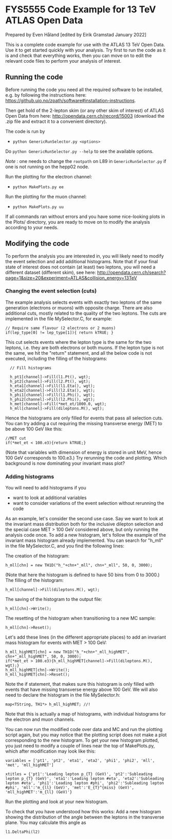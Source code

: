 # FYS5555 Code Example for 13 TeV ATLAS Open Data

Prepared by Even Håland [edited by Eirik Gramstad January 2022]

This is a complete code example for use with the ATLAS 13 TeV Open Data. Use it to
get started quickly with your analysis. Try first to run the code as it is and check
that everything works, then you can move on to edit the relevant code files to
perform your analysis of interest.

## Running the code

Before running the code you need all the required software to be installed, e.g. by following the instructions here: https://github.uio.no/zpath/software#installation-instructions.

Then get hold of the 2-lepton skim (or any other skim of interest) of ATLAS Open Data from here: http://opendata.cern.ch/record/15003
(download the .zip file and extract it to a convenient directory).

The code is run by 
  
- `python GenericRunSelector.py <options>`

Do `python GenericRunSelector.py --help` to see the available options.

*Note* : one needs to change the `rootpath` on L89 in `GenericRunSelector.py` if one is not running on the hepp02 node.

Run the plotting for the electron channel:
- `python MakePlots.py ee`

Run the plotting for the muon channel:
- `python MakePlots.py uu`

If all commands ran without errors and you have some nice-looking plots in the Plots/ directory, you are
ready to move on to modify the analysis according to your needs.

## Modifying the code

To perform the analysis you are interested in, you will likely need to modify the event selection and
add additional histograms. Note that if your final state of interest does not contain (at least) two
leptons, you will need a different dataset (different skim), see here:
http://opendata.cern.ch/search?page=1&size=20&experiment=ATLAS&collision_energy=13TeV

### Changing the event selection (cuts)

The example analysis selects events with exactly two leptons of the same generation (electrons or muons)
with opposite charge. There are also additional cuts, mostly related to the quality of the two
leptons. The cuts are implemented in the file MySelector.C, for example:
```
// Require same flavour (2 electrons or 2 muons)
if(lep_type[0] != lep_type[1]){ return kTRUE; } 
```
This cut selects events where the lepton type is the same for the two leptons, i.e. they are both
electrons or both muons. If the lepton type is not the same, we hit the "return" statement, and
all the below code is not executed, including the filling of the histograms:
```
  // Fill histograms

  h_pt1[channel]->Fill(l1.Pt(), wgt); 
  h_pt2[channel]->Fill(l2.Pt(), wgt); 
  h_eta1[channel]->Fill(l1.Eta(), wgt); 
  h_eta2[channel]->Fill(l2.Eta(), wgt); 
  h_phi1[channel]->Fill(l1.Phi(), wgt); 
  h_phi2[channel]->Fill(l2.Phi(), wgt); 
  h_met[channel]->Fill(*met_et/1000.0, wgt); 
  h_mll[channel]->Fill(dileptons.M(), wgt);

```
Hence the histograms are only filled for events that pass all selection cuts. You can try adding
a cut requiring the missing transverse energy (MET) to be above 100 GeV like this:
```
//MET cut
if(*met_et < 100.e3){return kTRUE;}
```
(Note that variables with dimension of energy is stored in unit MeV, hence 100 GeV corresponds to 100.e3.)
Try rerunning the code and plotting. Which background is now dominating your invariant mass plot?

### Adding histograms

You will need to add histograms if you
- want to look at additional variables
- want to consider variations of the event selection without rerunning the code

As an example, let's consider the second use case. Say we want to look at the invariant mass distribution
both for the inclusive dilepton selection and the special case MET > 100 GeV considered above, but only
running the analysis code once. To add a new histogram, let's follow the example of the invariant mass
histogram already implemented. You can search for "h_mll" in the file MySelector.C, and you find the
following lines:

The creation of the histogram:
```
h_mll[chn] = new TH1D("h_"+chn+"_mll", chn+"_mll", 50, 0, 3000); 
```
(Note that here the histogram is defined to have 50 bins from 0 to 3000.)
The filling of the histogram:
```
h_mll[channel]->Fill(dileptons.M(), wgt);
```
The saving of the histogram to the output file:
```
h_mll[chn]->Write();
```
The resetting of the histogram when transitioning to a new MC sample:
```
h_mll[chn]->Reset();
```

Let's add these lines (in the different appropriate places) to add an invariant
mass histogram for events with MET > 100 GeV:
```
h_mll_highMET[chn] = new TH1D("h_"+chn+"_mll_highMET", chn+"_mll_highMET", 50, 0, 3000);
if(*met_et > 100.e3){h_mll_highMET[channel]->Fill(dileptons.M(), wgt);}
h_mll_highMET[chn]->Write();
h_mll_highMET[chn]->Reset();
```
Note the if statement, that makes sure this histogram is only filled with events that have
missing transverse energy above 100 GeV. We will also need to declare the histogram in the
file MySelector.h:
```
map<TString, TH1*> h_mll_highMET; //!
```
Note that this is actually a map of histograms, with individual histograms for the electron and
muon channels.

You can now run the modified code over data and MC and run the plotting script again, but you
may notice that the plotting script does not make a plot corresponding to the new histogram.
To get your new histogram plotted, you just need to modify a couple of lines near the top of
MakePlots.py, which after modification may look like this:
```
variables = ['pt1', 'pt2', 'eta1', 'eta2', 'phi1', 'phi2', 'mll', 'met', 'mll_highMET']

xtitles = {'pt1':'Leading lepton p_{T} (GeV)', 'pt2':'Subleading lepton p_{T} (GeV)', 'eta1':'Leading lepton #eta', 'eta2':'Subleading lepton #eta', 'phi1':'Leading lepton #phi', 'phi2':'Subleading lepton #phi', 'mll':'m_{ll} (GeV)', 'met':'E_{T}^{miss} (GeV)', 'mll_highMET':'m_{ll} (GeV)'}
```
Run the plotting and look at your new histogram.

To check that you have understood how this works: Add a new histogram showing the distribution of the
angle between the leptons in the transverse plane. You may calculate this angle as
```
l1.DeltaPhi(l2)
```
